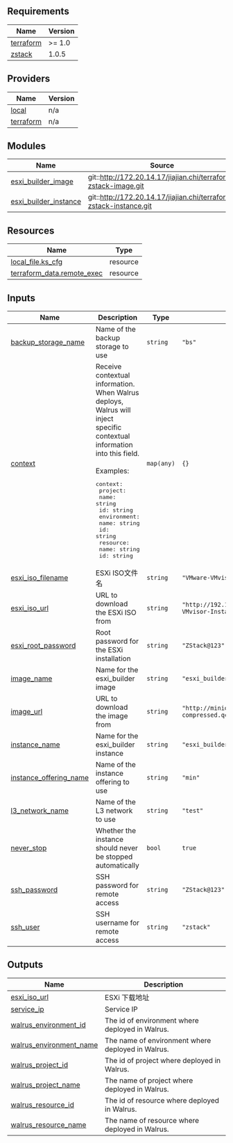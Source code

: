 <!-- BEGIN_TF_DOCS -->
## Requirements

| Name | Version |
|------|---------|
| <a name="requirement_terraform"></a> [terraform](#requirement\_terraform) | >= 1.0 |
| <a name="requirement_zstack"></a> [zstack](#requirement\_zstack) | 1.0.5 |

## Providers

| Name | Version |
|------|---------|
| <a name="provider_local"></a> [local](#provider\_local) | n/a |
| <a name="provider_terraform"></a> [terraform](#provider\_terraform) | n/a |

## Modules

| Name | Source | Version |
|------|--------|---------|
| <a name="module_esxi_builder_image"></a> [esxi\_builder\_image](#module\_esxi\_builder\_image) | git::http://172.20.14.17/jiajian.chi/terraform-zstack-image.git | n/a |
| <a name="module_esxi_builder_instance"></a> [esxi\_builder\_instance](#module\_esxi\_builder\_instance) | git::http://172.20.14.17/jiajian.chi/terraform-zstack-instance.git | n/a |

## Resources

| Name | Type |
|------|------|
| [local_file.ks_cfg](https://registry.terraform.io/providers/hashicorp/local/latest/docs/resources/file) | resource |
| [terraform_data.remote_exec](https://registry.terraform.io/providers/hashicorp/terraform/latest/docs/resources/data) | resource |

## Inputs

| Name | Description | Type | Default | Required |
|------|-------------|------|---------|:--------:|
| <a name="input_backup_storage_name"></a> [backup\_storage\_name](#input\_backup\_storage\_name) | Name of the backup storage to use | `string` | `"bs"` | no |
| <a name="input_context"></a> [context](#input\_context) | Receive contextual information. When Walrus deploys, Walrus will inject specific contextual information into this field.<br/><br/>Examples:<pre>context:<br/>  project:<br/>    name: string<br/>    id: string<br/>  environment:<br/>    name: string<br/>    id: string<br/>  resource:<br/>    name: string<br/>    id: string</pre> | `map(any)` | `{}` | no |
| <a name="input_esxi_iso_filename"></a> [esxi\_iso\_filename](#input\_esxi\_iso\_filename) | ESXi ISO文件名 | `string` | `"VMware-VMvisor-Installer-6.5.0.update01-5969303.x86_64.iso"` | no |
| <a name="input_esxi_iso_url"></a> [esxi\_iso\_url](#input\_esxi\_iso\_url) | URL to download the ESXi ISO from | `string` | `"http://192.168.200.100/mirror/iso/vmware/VMware_iso/VMware-VMvisor-Installer-6.5.0.update01-5969303.x86_64.iso"` | no |
| <a name="input_esxi_root_password"></a> [esxi\_root\_password](#input\_esxi\_root\_password) | Root password for the ESXi installation | `string` | `"ZStack@123"` | no |
| <a name="input_image_name"></a> [image\_name](#input\_image\_name) | Name for the esxi\_builder image | `string` | `"esxi_builder_by_terraform"` | no |
| <a name="input_image_url"></a> [image\_url](#input\_image\_url) | URL to download the image from | `string` | `"http://minio.zstack.io:9000/packer/redis-by-packer-image-compressed.qcow2"` | no |
| <a name="input_instance_name"></a> [instance\_name](#input\_instance\_name) | Name for the esxi\_builder instance | `string` | `"esxi_builder"` | no |
| <a name="input_instance_offering_name"></a> [instance\_offering\_name](#input\_instance\_offering\_name) | Name of the instance offering to use | `string` | `"min"` | no |
| <a name="input_l3_network_name"></a> [l3\_network\_name](#input\_l3\_network\_name) | Name of the L3 network to use | `string` | `"test"` | no |
| <a name="input_never_stop"></a> [never\_stop](#input\_never\_stop) | Whether the instance should never be stopped automatically | `bool` | `true` | no |
| <a name="input_ssh_password"></a> [ssh\_password](#input\_ssh\_password) | SSH password for remote access | `string` | `"ZStack@123"` | no |
| <a name="input_ssh_user"></a> [ssh\_user](#input\_ssh\_user) | SSH username for remote access | `string` | `"zstack"` | no |

## Outputs

| Name | Description |
|------|-------------|
| <a name="output_esxi_iso_url"></a> [esxi\_iso\_url](#output\_esxi\_iso\_url) | ESXi  下载地址 |
| <a name="output_service_ip"></a> [service\_ip](#output\_service\_ip) | Service IP |
| <a name="output_walrus_environment_id"></a> [walrus\_environment\_id](#output\_walrus\_environment\_id) | The id of environment where deployed in Walrus. |
| <a name="output_walrus_environment_name"></a> [walrus\_environment\_name](#output\_walrus\_environment\_name) | The name of environment where deployed in Walrus. |
| <a name="output_walrus_project_id"></a> [walrus\_project\_id](#output\_walrus\_project\_id) | The id of project where deployed in Walrus. |
| <a name="output_walrus_project_name"></a> [walrus\_project\_name](#output\_walrus\_project\_name) | The name of project where deployed in Walrus. |
| <a name="output_walrus_resource_id"></a> [walrus\_resource\_id](#output\_walrus\_resource\_id) | The id of resource where deployed in Walrus. |
| <a name="output_walrus_resource_name"></a> [walrus\_resource\_name](#output\_walrus\_resource\_name) | The name of resource where deployed in Walrus. |
<!-- END_TF_DOCS -->
